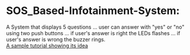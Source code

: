 # SOS_Based-Infotainment-System:
A System that displays 5 questions ... user can answer with "yes" or "no" using two push buttons ... if user's answer is right the LEDs flashes ... if user's answer is wrong the buzzer rings.<br>
<a href="https://drive.google.com/file/d/1Lb8YYP8ioL9wJLaM-g5fPX3hyLvVwFfx/view?usp=sharing">A sample tutorial showing its idea</a>
